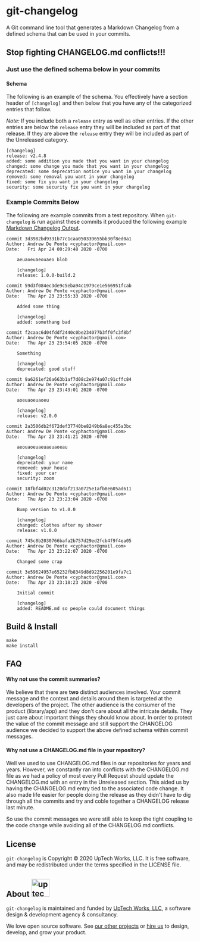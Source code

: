 # git-changelog

A Git command line tool that generates a Markdown Changelog from a defined schema that can be used in your commits.

## Stop fighting CHANGELOG.md conflicts!!!

### Just use the defined schema below in your commits

#### Schema

The following is an example of the schema. You effectively have a section header of `[changelog]` and then below that you have any of the categorized entries that follow.

*Note:* If you include both a `release` entry as well as other entries. If the other entries are below the `release` entry they will be included as part of that release. If they are above the `release` entry they will be included as part of the Unreleased category.

```text
[changelog]
release: v2.4.8
added: some addition you made that you want in your changelog
changed: some change you made that you want in your changelog
deprecated: some deprecation notice you want in your changelog
removed: some removal you want in your changelog
fixed: some fix you want in your changelog
security: some security fix you want in your changelog
```

### Example Commits Below

The following are example commits from a test repository. When `git-changelog` is run against these commits it produced the following example [Markdown Changelog Output](https://github.com/uptech/git-changelog/blob/master/example/CHANGELOG.md).

```
commit 3d3982bd9331b77c1caa050339655bb30f8ed0a1
Author: Andrew De Ponte <cyphactor@gmail.com>
Date:   Fri Apr 24 00:29:48 2020 -0700

    aeuaoeuaeouaeo blob
    
    [changelog]
    release: 1.0.0-build.2

commit 59d3f084ec3de9c5eba94c1979ce1e566951fcab
Author: Andrew De Ponte <cyphactor@gmail.com>
Date:   Thu Apr 23 23:55:33 2020 -0700

    Added some thing
    
    [changelog]
    added: somethang bad

commit f2caac6d04fddf2440c0be234077b3ff0fc3f8bf
Author: Andrew De Ponte <cyphactor@gmail.com>
Date:   Thu Apr 23 23:54:05 2020 -0700

    Something
    
    [changelog]
    deprecated: good stuff

commit 9a6261ef26a663b1af7d08c2e974a07c91cffc84
Author: Andrew De Ponte <cyphactor@gmail.com>
Date:   Thu Apr 23 23:43:01 2020 -0700

    aoeuaoeuaoeu
    
    [changelog]
    release: v2.0.0

commit 2a3506db2f672def37740be8249b6a8ec455a3bc
Author: Andrew De Ponte <cyphactor@gmail.com>
Date:   Thu Apr 23 23:41:21 2020 -0700

    aeouaoeuaeuaeuaoeau
    
    [changelog]
    deprecated: your name
    removed: your house
    fixed: your car
    security: zoom

commit 18fbf4d02c3120daf213a0725e1afb8e605ad611
Author: Andrew De Ponte <cyphactor@gmail.com>
Date:   Thu Apr 23 23:23:04 2020 -0700

    Bump version to v1.0.0
    
    [changelog]
    changed: clothes after my shower
    release: v1.0.0

commit 745c8b2030766bafa2b757d29ed2fcb4f9f4ea05
Author: Andrew De Ponte <cyphactor@gmail.com>
Date:   Thu Apr 23 23:22:07 2020 -0700

    Changed some crap

commit 3e59624957e65232fb8349d8d92256201e9fa7c1
Author: Andrew De Ponte <cyphactor@gmail.com>
Date:   Thu Apr 23 23:18:23 2020 -0700

    Initial commit
    
    [changelog]
    added: README.md so people could document things
```

## Build & Install

```
make
make install
```

## FAQ

#### Why not use the commit summaries?

We believe that there are **two** distinct audiences involved. Your commit message and the context and details around them is targeted at the developers of the project. The other audience is the consumer of the product (library/app) and they don't care about all the intricate details. They just care about important things they should know about. In order to protect the value of the commit message and still support the CHANGELOG audience we decided to support the above defined schema within commit messages.

#### Why not use a CHANGELOG.md file in your repository?

Well we used to use CHANGELOG.md files in our repositories for years and years. However, we constantly ran into conflicts with the CHANGELOG.md file as we had a policy of most every Pull Request should update the CHANGELOG.md with an entry in the Unreleased section. This aided us by having the CHANGELOG.md entry tied to the associated code change. It also made life easier for people doing the release as they didn't have to dig through all the commits and try and coble together a CHANGELOG release last minute.

So use the commit messages we were still able to keep the tight coupling to the code change while avoiding all of the CHANGELOG.md conflicts.

## License

`git-changelog` is Copyright © 2020 UpTech Works, LLC. It is free software, and
may be redistributed under the terms specified in the LICENSE file.

## About <img src="http://upte.ch/img/logo.png" alt="uptech" height="48">

`git-changelog` is maintained and funded by [UpTech Works, LLC][uptech], a software
design & development agency & consultancy.

We love open source software. See [our other projects][community] or
[hire us][hire] to design, develop, and grow your product.

[Git]: https://git-scm.com
[GNU make]: https://www.gnu.org/software/make/
[community]: https://github.com/uptech
[hire]: http://upte.ch
[uptech]: http://upte.ch
